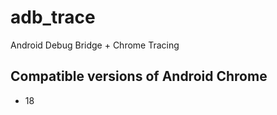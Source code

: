 adb_trace
=========

Android Debug Bridge + Chrome Tracing

## Compatible versions of Android Chrome ##

* 18
